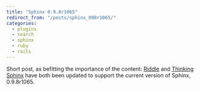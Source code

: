 ```yaml
---
title: "Sphinx 0.9.8r1065"
redirect_from: "/posts/sphinx_098r1065/"
categories:
  - plugins
  - search
  - sphinx
  - ruby
  - rails
---
```

Short post, as befitting the importance of the content:
[Riddle](http://riddle.freelancing-gods.com) and [Thinking
Sphinx](http://ts.freelancing-gods.com) have both been updated to
support the current version of Sphinx, 0.9.8r1065.
